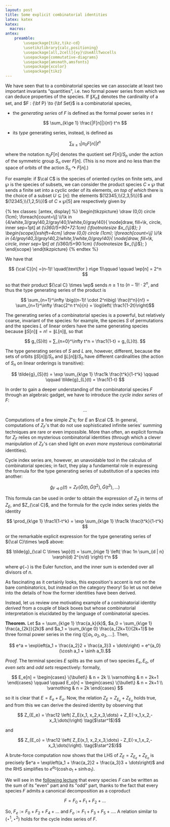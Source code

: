 ```yaml
---
layout: post
title: Some explicit combinatorial identities
latex: katex
katex:
  macros:
antex:
    preamble:
        \usepackage{tikz,tikz-cd}
        \usetikzlibrary{calc,positioning}
        \usepackage[all,2cell]{xy}\UseAllTwocells
        \usepackage{commutative-diagrams}
        \usepackage{amsmath,amsfonts}
        \usepackage{xcolor}
        \usepackage{tikz}
---
```


We have seen that to a combinatorial species we can associate at least two important invariants "quantities", i.e. two formal power series from which we can deduce properties of the species. If $\|X_n\|$ denotes the cardinality of a set, and $F : {\bf P} \to {\bf Set}$ is a combinatorial species,

- the *generating series* of $F$ is defined as the formal power series in $t$

$$ \sum_{k\ge 1} \frac{|F[n]|}{n!} t^n $$

- its *type* generating series, instead, is defined as

$$ \sum_{k\ge 1} |\pi_0 F[n]| t^n $$

where the notation $\pi_0 F[n]$ denotes the quotient set $F[n]/S_n$ under the action of the symmetric group $S_n$ over $F[n]$. (This is no more and no less than the space of orbits of the action $S_n \curvearrowright F[n]$.)

For example: if $\cal C$ is the species of oriented cycles on finite sets, and $\wp$ is the species of subsets, we can consider the product species $C\times \wp$ that sends a finite set into a cyclic order of its elements, *on top of which* there is the choice of a subset $U\subseteq[n]$: the elements $(12345,\\{2,3,5\\})$ and $(12345,\\{1,2,5\\})$ of $C\times \wp[5]$ are respectively given by

{% tex classes: [antex, display] %}
\begin{tikzpicture}
\draw (0,0) circle (1cm);
\foreach[count=\j] \i/\k in {4/white,3/gray!40,2/gray!40,1/white,0/gray!40}{
  \node[draw, fill=\k, circle, inner sep=1pt] at (\i*360/5+90+72:1cm) {\footnotesize $x_{\j}$};
  }
\begin{scope}[xshift=4cm]
\draw (0,0) circle (1cm);
\foreach[count=\j] \i/\k in {4/gray!40,3/gray!40,2/white,1/white,0/gray!40}{
  \node[draw, fill=\k, circle, inner sep=1pt] at (\i*360/5+90:1cm) {\footnotesize $x_{\j}$};
  }
\end{scope}
\end{tikzpicture}
{% endtex %}

We have that

$$ {\cal C}[n] =(n-1)! \quad(\text{for } n\ge 1)\qquad \qquad \wp[n] = 2^n $$

so that their product ${\cal C} \times \wp$ sends $n\ge 1$ to $(n-1)! \cdot 2^n$, and thus the type generating series of the product is

$$ \sum_{n=1}^\infty \big((n-1)! \cdot 2^n\big) \frac{t^n}{n!} = \sum_{n=1}^\infty \frac{2^n t^n}{n} = \log\left( \frac1{1-2t}\right)$$

The generating series of a combinatorial species is a powerful, but relatively coarse, invariant of the species: for example, the species $S$ of permutations and the species $L$ of linear orders have the same generating species because $\|{S}[n]\| = n! = \| {L}[n] \|$, so that

$$ g_{S}(t) = ∑_{n=0}^\infty t^n = \frac1{1-t} = g_{L}(t). $$

The type generating series of $S$ and $L$ are, however, different, because the sets of orbits $\|{S}[n]\| / S_n$ and $\| {L}[n] \| / S_n$ have different cardinalities (the action of $S_n$ on linear orderings is transitive):

$$ \tilde{g}_{S}(t) = \exp \sum_{k\ge 1} \frac1k \frac{t^k}{1-t^k} \qquad \qquad  \tilde{g}_{L}(t) = \frac1{1-t} $$

In order to gain a deeper understanding of the combinatorial species $F$ through an algebraic gadget, we have to introduce the *cycle index series* of $F$:

$$ \dots $$

Computations of a few simple $Z$'s; for $E$ an $\cal C$. In general, computations of $Z_F$'s that do not use sophisticated infinite series' summing techniques are rare or even impossible. More than often, an explicit formula for $Z_F$ relies on mysterious combinatorial identities (through which a clever manipulation of $Z_F$'s can shed light on *even more mysterious* combinatorial identities).

Cycle index series are, however, an unavoidable tool in the calculus of combinatorial species; in fact, they play a fundamental role in expressing the formula for the type generating series of substitution of a species into another:

$$ \tilde{g}_{F \triangleleft G}(t) = Z_F(\tilde G(t), \tilde G(t^2), \tilde G(t^3),\dots) $$

This formula can be used in order to obtain the expression of $Z_{S}$ in terms of $Z_E$, and $Z_{\cal C}$, and the formula for the cycle index series yields the identity

$$ \prod_{k\ge 1} \frac1{1-t^k} = \exp \sum_{k\ge 1} \frac1k \frac{t^k}{1-t^k} $$

or the remarkable explicit expression for the type generating series of ${\cal C}\times \wp$ above:

$$ \tilde{g}_{\cal C \times \wp}(t) = \sum_{n\ge 1} \left( \frac 1n \sum_{d | n} \varphi(d) 2^{n/d} \right) t^n $$

where $\varphi(-)$ is the Euler function, and the inner sum is extended over all divisors of $n$.

As fascinating as it certainly looks, this exposition's accent is not on the bare combinatorics, but instead on the category theory! So let us not delve into the details of how the former identities have been derived.

Instead, let us review one motivating example of a combinatorial identity *derived* from a couple of black boxes but whose combinatorial interpretation is elucidated by the language of combinatorial species.

**Theorem.** Let $a = \sum_{k\ge 1} \frac{a_k}{k}$, $a_0 = \sum_{k\ge 1} \frac{a_{2k}}{2k}$ and $a_1 = \sum_{k\ge 0} \frac{a_{2k+1}}{2k+1}$ be three formal power series in the ring $\mathbb{Q}\llbracket a_1, a_2, a_3,\dots\rrbracket$. Then,

$$ e^a = \exp\left(a_1 + \frac{a_2}2 + \frac{a_3}3 + \dots\right) = e^{a_0}(\cosh a_1 + \sinh a_1).$$

*Proof.* The terminal species $E$ splits as the sum of two species $E_e, E_o$, of *even sets* and *odd sets* respectively: formally,

$$ E_e[n] = \begin{cases} \{\bullet\} & n = 2k \\ \varnothing & n = 2k+1 \end{cases} \qquad \qquad
E_o[n] = \begin{cases} \{\bullet\} & n = 2k+1 \\ \varnothing & n = 2k \end{cases} $$

so it is clear that $E = E_e + E_o$. Now, the relation $Z_E = Z_{E_e} + Z_{E_o}$ holds true, and from this we can derive the desired identity by observing that

$$ Z_{E_e} = \frac12 \left( Z_E(x_1, x_2,x_3,\dots) + Z_E(-x_1,x_2,-x_3,\dots)\right) \tag{$\star^1$}$$

and

$$ Z_{E_o} = \frac12 \left( Z_E(x_1, x_2,x_3,\dots) - Z_E(-x_1,x_2,-x_3,\dots)\right). \tag{$\star^2$}$$

A brute-force computation now shows that the LHS of $Z_E = Z_{E_e} + Z_{E_o}$ is precisely $e^a = \exp\left(a_1 + \frac{a_2}2 + \frac{a_3}3 + \dots\right)$ and the RHS simplifies to $e^{a_0}(\cosh a_1 + \sinh a_1)$.

We will see in the [following lecture]() that every species $F$ can be written as the sum of its "even" part and its "odd" part, thanks to the fact that every species $F$ admits a canonical decomposition as a coproduct

$$ F = F_0 + F_1 + F_2 + \dots $$

So, $F_e := F_0 + F_2 + F_4 +\dots$ and $F_o := F_1 + F_3 + F_5 + \dots$. A relation similar to $(\star^1, \star^2)$ holds for the cycle index series of $F$.